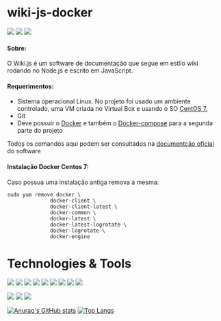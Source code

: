 # wiki-js-docker

<img src="https://res.cloudinary.com/practicaldev/image/fetch/s--31kz0eFU--/c_imagga_scale,f_auto,fl_progressive,h_420,q_auto,w_1000/https://dev-to-uploads.s3.amazonaws.com/i/qrfrajefv1o01zv8nfju.png"/> <img src="https://img.shields.io/badge/JavaScript-323330?style=for-the-badge&logo=javascript&logoColor=F7DF1E"/> <img src="https://img.shields.io/badge/Node.js-43853D?style=for-the-badge&logo=node-dot-js&logoColor=white"/> 


<h4>Sobre:</h4>
O Wiki.js é um software de documentação que segue em estilo wiki rodando no Node.js e escrito em JavaScript.



<h4>Requerimentos:</h4>

<ul>
  <li>Sistema operacional Linux. No projeto foi usado um ambiente controlado, uma VM criada no Virtual Box e usando o SO <a href="https://docs.docker.com/compose/install/">CentOS 7.</a></li>
  <li>Git</li>
  <li>Deve possuir o <a href="https://docs.docker.com/engine/install/centos/">Docker</a> e também o <a href="https://docs.docker.com/engine/install/centos/">Docker-compose</a> para a segunda parte do projeto
</ul>


Todos os comandos aqui podem ser consultados  na <a href="https://docs.requarks.io/">documentção oficial</a> do software

<h4>Instalação Docker Centos 7:</h4>
  Caso possua uma instalação antiga remova a mesma:
  
    sudo yum remove docker \
                  docker-client \
                  docker-client-latest \
                  docker-common \
                  docker-latest \
                  docker-latest-logrotate \
                  docker-logrotate \
                  docker-engine

# Technologies & Tools
<img src="https://img.shields.io/badge/GitHub-100000?style=for-the-badge&logo=github&logoColor=white"> <img src="https://img.shields.io/badge/Linux-FCC624?style=for-the-badge&logo=linux&logoColor=black"> <img src="https://img.shields.io/badge/Python-3776AB?style=for-the-badge&logo=python&logoColor=white"> <img src="https://img.shields.io/badge/HTML5-E34F26?style=for-the-badge&logo=html5&logoColor=white"> <img src="https://img.shields.io/badge/JavaScript-F7DF1E?style=for-the-badge&logo=javascript&logoColor=black"> <img src="https://img.shields.io/badge/CSS3-1572B6?style=for-the-badge&logo=css3&logoColor=white"> <img src="https://img.shields.io/badge/PHP-777BB4?style=for-the-badge&logo=php&logoColor=white"> <img src="https://img.shields.io/badge/Bootstrap-563D7C?style=for-the-badge&logo=bootstrap&logoColor=white"> <img src="https://img.shields.io/badge/jQuery-0769AD?style=for-the-badge&logo=jquery&logoColor=white">

<img src="https://img.shields.io/badge/Django-092E20?style=for-the-badge&logo=django&logoColor=white"> <img src="https://img.shields.io/badge/MySQL-00000F?style=for-the-badge&logo=mysql&logoColor=white"> <img src="https://img.shields.io/badge/PostgreSQL-316192?style=for-the-badge&logo=postgresql&logoColor=white">




[![Anurag's GitHub stats](https://github-readme-stats.vercel.app/api?username=Gileno29&show_icons=true&theme=dark)](https://github.com/anuraghazra/github-readme-stats)    [![Top Langs](https://github-readme-stats.vercel.app/api/top-langs/?username=Gileno29&langs_count=8&layout=compact&show_icons=true&theme=dark)](https://github.com/anuraghazra/github-readme-stats)
